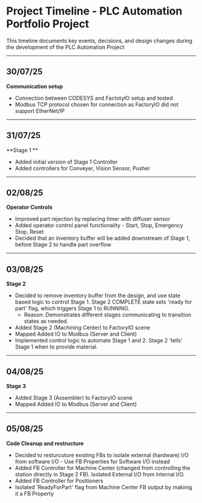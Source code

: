 # Project Timeline - PLC Automation Portfolio Project

This timeline documents key events, decisions, and design changes during the development of the PLC Automation Project

---

## 30/07/25

**Communication setup**

* Connection between CODESYS and FactotyIO setup and tested
* Modbus TCP protocol chosen for connection as FactoryIO did not support EtherNet/IP

---

## 31/07/25

**Stage 1 **

* Added initial version of Stage 1 Controller
* Added controllers for Conveyer, Vision Sensor, Pusher

---

## 02/08/25

**Operator Controls**

* Improved part rejection by replacing timer with diffuser sensor
* Added operator control panel functionality - Start, Stop, Emergency Stop, Reset
* Decided that an inventory buffer will be added downstream of Stage 1, before Stage 2 to handle part overflow

---

## 03/08/25

**Stage 2**

* Decided to remove inventory buffer from the design, and use state based logic to control Stage 1. Stage 2 COMPLETE state sets 'ready for part' flag, which triggers Stage 1 to RUNNING. 
	- Reason: Demonstrates different stages communicating to transition states as needed. 
* Added Stage 2 (Machining Center) to FactoryIO scene
* Mapped Added IO to Modbus (Server and Client)
* Implemented control logic to automate Stage 1 and 2. Stage 2 'tells' Stage 1 when to provide material.

---

## 04/08/25

**Stage 3**

* Added Stage 3 (Assembler) to FactoryIO scene
* Mapped Added IO to Modbus (Server and Client)

---

## 05/08/25

**Code Cleanup and restructure**

* Decided to resturcuture existing FBs to isolate external (hardware) I/O from software I/O - Use FB Properties for Software I/O instead
* Added FB Controller for Machine Center (changed from controlling the station directly in Stage 2 FB). Isolated External I/O from Internal I/O.
* Added FB Controller for Positioners 
* Isolated 'ReadyForPart' flag from Machine Center FB output by makinig it a FB Property
